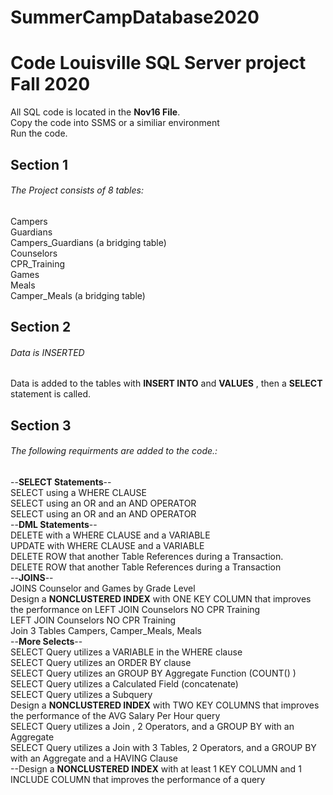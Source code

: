 # SummerCampDatabase2020

# Code Louisville SQL Server project Fall 2020

All SQL code is located in the **Nov16 File**.<br>
Copy the code into SSMS or a similiar environment<br>
Run the code.<br>

## Section 1
###### The Project consists of 8 tables:<br>
Campers<br>
Guardians<br>
Campers_Guardians (a bridging table)<br>
Counselors<br>
CPR_Training<br>
Games<br>
Meals<br>
Camper_Meals (a bridging table)<br>

## Section 2
###### Data is INSERTED<br>
Data is added to the tables with **INSERT INTO** and **VALUES** , then a **SELECT** statement is called.<br>

## Section 3
###### The following requirments are added to the code.:

--**SELECT Statements**--<br>
SELECT using a WHERE CLAUSE<br>
SELECT using an OR and an AND OPERATOR<br>
SELECT using an OR and an AND OPERATOR<br>
--**DML Statements**--<br>
DELETE with a WHERE CLAUSE and a VARIABLE<br>
UPDATE with WHERE CLAUSE and a VARIABLE<br>
DELETE ROW that another Table References during a Transaction.<br>
DELETE ROW that another Table References during a Transaction<br>
--**JOINS**--<br>
JOINS Counselor and Games by Grade Level<br>
Design a **NONCLUSTERED INDEX** with ONE KEY COLUMN that improves the performance on LEFT JOIN Counselors NO CPR Training<br>
 LEFT JOIN Counselors NO CPR Training<br>
Join 3 Tables Campers, Camper_Meals, Meals<br>
--**More Selects**--<br>
SELECT Query utilizes a VARIABLE in the WHERE clause<br>
SELECT Query utilizes an ORDER BY clause<br>
SELECT Query utilizes an GROUP BY Aggregate Function (COUNT() )<br>
SELECT Query utilizes a Calculated Field (concatenate)<br>
SELECT Query utilizes a Subquery<br>
Design a **NONCLUSTERED INDEX** with TWO KEY COLUMNS that improves the performance of the AVG Salary Per Hour query<br>
SELECT Query utilizes a Join , 2 Operators, and a GROUP BY with an Aggregate<br>
SELECT Query utilizes a Join with 3 Tables, 2 Operators, and a GROUP BY with an Aggregate and a HAVING Clause<br>
--Design a **NONCLUSTERED INDEX** with at least 1 KEY COLUMN and 1 INCLUDE COLUMN that improves the performance of a query<br>
